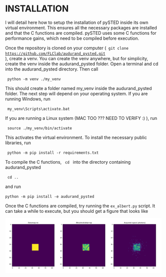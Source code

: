 # INSTALLATION

<p> I will detail here how to setup the installation of pySTED inside its own virtual environment. This ensures all the
necessary packages are installed and that the C functions are compiled. pySTED uses some C functions for performance 
gains, which need to be compiled before execution. 

Once the repository is cloned on your computer (<code> git clone https://github.com/FLClab/audurand_pysted.git </code>),
create a venv. You can create the venv anywhere, but for simplicity, create the venv inside the audurand_pysted folder.
Open a terminal and cd into the audurand_pysted directory. Then call

<code> python -m venv ./my_venv </code>

This should create a folder named my_venv inside the audurand_pysted folder. The next step will depend on your operating
system. If you are running Windows, run

<code> my_venv\Scripts\activate.bat </code>

If you are running a Linux system (MAC TOO ??? NEED TO VERIFY :) ), run

<code> source ./my_venv/bin/activate </code>

This activates the virtual environment. To install the necessary public libraries, run

<code> python -m pip install -r requirements.txt </code>

To compile the C functions, <code> cd </code> into the directory containing audurand_pysted </p>

<code> cd .. </code>

and run

<code>python -m pip install -e audurand_pysted </code>

<p> Once the C functions are compiled, try running the <code>ex_albert.py</code> script. It can take a while to 
execute, but you should get a figure that looks like </p>

![yo](/examples/ex_albert.png)
